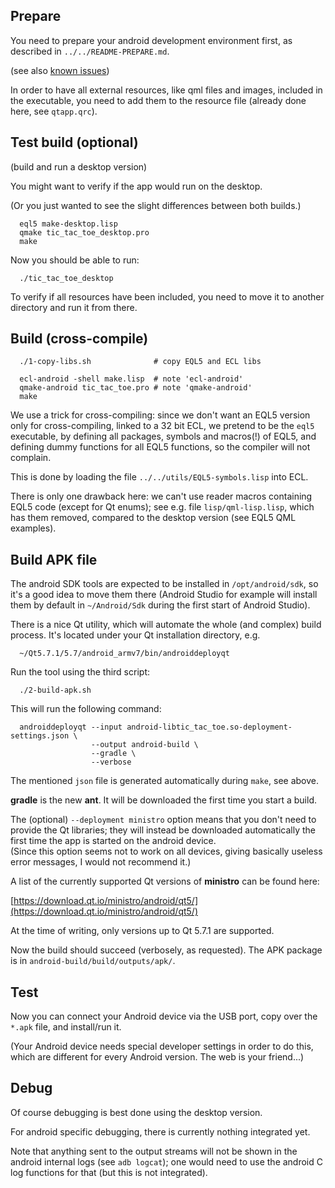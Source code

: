 
Prepare
-------

You need to prepare your android development environment first, as described
in `../../README-PREPARE.md`.

(see also [known issues](http://wiki.qt.io/Qt_for_Android_known_issues))

In order to have all external resources, like qml files and images, included
in the executable, you need to add them to the resource file (already done
here, see `qtapp.qrc`).



Test build (optional)
---------------------

(build and run a desktop version)

You might want to verify if the app would run on the desktop.

(Or you just wanted to see the slight differences between both builds.)

```
  eql5 make-desktop.lisp
  qmake tic_tac_toe_desktop.pro
  make
```

Now you should be able to run:

```
  ./tic_tac_toe_desktop
```

To verify if all resources have been included, you need to move it to another
directory and run it from there.



Build (cross-compile)
--------------------

```
  ./1-copy-libs.sh              # copy EQL5 and ECL libs

  ecl-android -shell make.lisp  # note 'ecl-android'
  qmake-android tic_tac_toe.pro # note 'qmake-android'
  make
```

We use a trick for cross-compiling: since we don't want an EQL5 version only
for cross-compiling, linked to a 32 bit ECL, we pretend to be the `eql5`
executable, by defining all packages, symbols and macros(!) of EQL5, and
defining dummy functions for all EQL5 functions, so the compiler will not
complain.

This is done by loading the file `../../utils/EQL5-symbols.lisp` into ECL.

There is only one drawback here: we can't use reader macros containing EQL5
code (except for Qt enums); see e.g. file `lisp/qml-lisp.lisp`, which has them
removed, compared to the desktop version (see EQL5 QML examples).



Build APK file
--------------

The android SDK tools are expected to be installed in `/opt/android/sdk`, so
it's a good idea to move them there (Android Studio for example will install
them by default in `~/Android/Sdk` during the first start of Android Studio).

There is a nice Qt utility, which will automate the whole (and complex) build
process. It's located under your Qt installation directory, e.g.

```
  ~/Qt5.7.1/5.7/android_armv7/bin/androiddeployqt
```

Run the tool using the third script:

```
  ./2-build-apk.sh
```

This will run the following command:

```
  androiddeployqt --input android-libtic_tac_toe.so-deployment-settings.json \
                  --output android-build \
                  --gradle \
                  --verbose
```

The mentioned `json` file is generated automatically during `make`, see above.

**gradle** is the new **ant**. It will be downloaded the first time you start a
build.

The (optional) `--deployment ministro` option means that you don't need to
provide the Qt libraries; they will instead be downloaded automatically the
first time the app is started on the android device.  
(Since this option seems not to work on all devices, giving basically useless
error messages, I would not recommend it.)

A list of the currently supported Qt versions of **ministro** can be found here:

  [https://download.qt.io/ministro/android/qt5/](https://download.qt.io/ministro/android/qt5/)

At the time of writing, only versions up to Qt 5.7.1 are supported.

Now the build should succeed (verbosely, as requested). The APK package is in
`android-build/build/outputs/apk/`.



Test
----

Now you can connect your Android device via the USB port, copy over the `*.apk`
file, and install/run it.

(Your Android device needs special developer settings in order to do this,
which are different for every Android version. The web is your friend...)



Debug
-----

Of course debugging is best done using the desktop version.

For android specific debugging, there is currently nothing integrated yet.

Note that anything sent to the output streams will not be shown in the android
internal logs (see `adb logcat`); one would need to use the android C log
functions for that (but this is not integrated).

